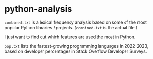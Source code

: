 # python-analysis
`combined.txt` is a lexical frequency analysis based on some of the most popular Python libraries / projects. (`combined.txt` is the actual file.)

I just want to find out which features are used the most in Python.

`pop.txt` lists the fastest-growing programming languages in 2022-2023, based on developer percentages in Stack Overflow Developer Surveys.
